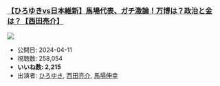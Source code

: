 ### [【ひろゆきvs日本維新】馬場代表、ガチ激論！万博は？政治と金は？【西田亮介】](https://www.youtube.com/watch?v=qlp63A4R5a4)
[![](https://img.youtube.com/vi/qlp63A4R5a4/sddefault.jpg)](https://www.youtube.com/watch?v=qlp63A4R5a4)
-   公開日: 2024-04-11
-   視聴数: 258,054
-   **いいね数: 2,215**
-   出演者: [ひろゆき](/rehacq_fan/people/ひろゆき "wikilink"), [西田亮介](/rehacq_fan/people/西田亮介 "wikilink"), [馬場伸幸](/rehacq_fan/people/馬場伸幸 "wikilink")
